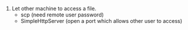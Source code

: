 1. Let other machine to access a file.    
   * scp (need remote user password) 
   * SimpleHttpServer (open a port which allows other user to access)
